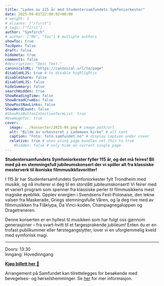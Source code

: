 ```yaml
---
title: "Lyden av 115 år med Studentersamfundets Symfoniorkester"
date: 2025-04-01T22:00:02+00:00
# weight: 1
# aliases: ["/first"]
# tags: ["first"]
author: "Symforch"
# author: ["Me", "You"] # multiple authors
showToc: true
TocOpen: false
draft: false
hidemeta: true
comments: false
#description: "Desc Text."
canonicalURL: "https://canonical.url/to/page"
disableHLJS: true # to disable highlightjs
disableShare: false
disableHLJS: false
hideSummary: false
searchHidden: true
ShowReadingTime: false
ShowBreadCrumbs: false
ShowPostNavLinks: false
ShowWordCount: false
#ShowRssButtonInSectionTermList: true
#UseHugoToc: true
cover:
  image: ../konserter/2025-04.png # image path/url
  alt: "Bilde av orkesteret i Lademoen kirke" # alt text
  caption: "Foto: foto.samfundet.no" # display caption under cover
  relative: true # when using page bundles set this to true
    #hidden: false # only hide on current single page
---
```


**Studentersamfundets Symfoniorkester fyller 115 år, og det må feires! Bli med på en stemningsfull jubileumskonsert der vi spiller alt fra klassiske mesterverk til ikoniske filmmusikkfavoritter!**

I 115 år har Studentersamfundets Symfoniorkester fylt Trondheim med musikk, og nå inviterer vi deg til en storslått jubileumskonsert! Vi feirer med et variert program som spenner fra klassiske perler til filmmusikkens mest magiske øyeblikk. Opplev energien i Svendsens Fest-Polonaise, den lekne valsen fra Maskerade, Griegs stemningsfulle Våren, og la deg rive med av filmmusikken fra Flåklypa, Da Vinci-koden, Champagnegaloppen og Dragetreneren.

Denne konserten er en hyllest til musikken som har fulgt oss gjennom generasjoner – fra svart-hvitt til et fargesprakende jubileum! Enten du er en trofast publikummer eller førstegangslytter, lover vi en uforglemmelig kveld med symfonisk magi.

<hr>

Doors: 13:30<br>
Inngang: Hovedinngang

[**Kjøp billett her 🔗**](https://www.samfundet.no/arrangement/4547-lyden-av-115-ar-med-studentersamfundets-symfoniorkester)

Arrangement på Samfundet kan tilrettelegges for besøkende med bevegelses- og hørselshemminger. Se [her](https://www.samfundet.no/informasjon/annen-info) for mer informasjon.